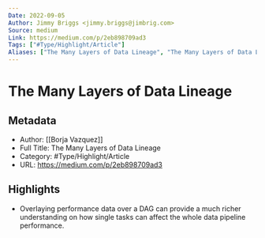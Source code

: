```yaml
---
Date: 2022-09-05
Author: Jimmy Briggs <jimmy.briggs@jimbrig.com>
Source: medium
Link: https://medium.com/p/2eb898709ad3
Tags: ["#Type/Highlight/Article"]
Aliases: ["The Many Layers of Data Lineage", "The Many Layers of Data Lineage"]
---
```

# The Many Layers of Data Lineage

## Metadata
- Author: [[Borja Vazquez]]
- Full Title: The Many Layers of Data Lineage
- Category: #Type/Highlight/Article
- URL: https://medium.com/p/2eb898709ad3

## Highlights
- Overlaying performance data over a DAG can provide a much richer understanding on how single tasks can affect the whole data pipeline performance.
